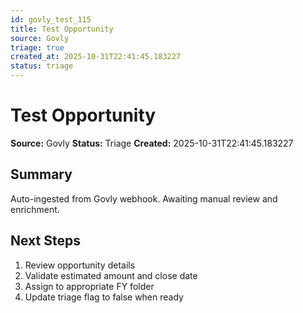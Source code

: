 ```yaml
---
id: govly_test_115
title: Test Opportunity
source: Govly
triage: true
created_at: 2025-10-31T22:41:45.183227
status: triage
---
```


# Test Opportunity

**Source:** Govly
**Status:** Triage
**Created:** 2025-10-31T22:41:45.183227

## Summary

Auto-ingested from Govly webhook. Awaiting manual review and enrichment.

## Next Steps

1. Review opportunity details
2. Validate estimated amount and close date
3. Assign to appropriate FY folder
4. Update triage flag to false when ready
